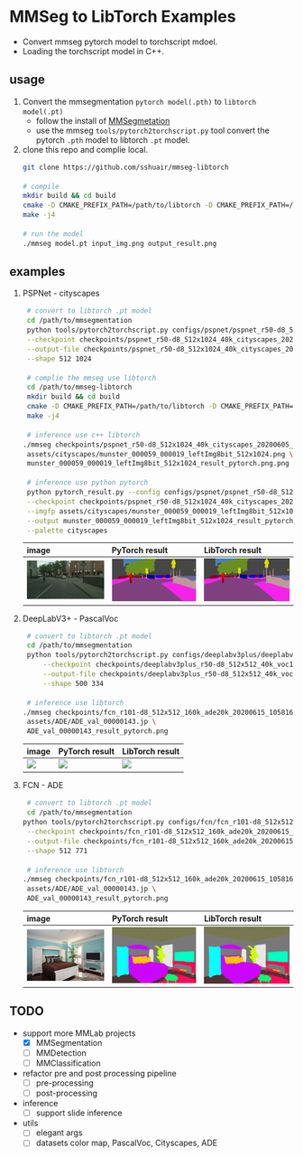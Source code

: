 # MMSeg to LibTorch Examples 

- Convert mmseg pytorch model to torchscript mdoel. 
- Loading the torchscript model in C++.

## usage
1. Convert the mmsegmentation `pytorch model(.pth)` to `libtorch model(.pt)`
    - follow the install of [MMSegmetation](https://mmsegmentation.readthedocs.io/en/latest/get_started.html)
    - use the mmseg `tools/pytorch2torchscript.py` tool convert the pytorch `.pth` model to libtorch `.pt` model.
2. clone this repo and complie local.
    ``` bash
    git clone https://github.com/sshuair/mmseg-libtorch

    # compile 
    mkdir build && cd build
    cmake -D CMAKE_PREFIX_PATH=/path/to/libtorch -D CMAKE_PREFIX_PATH=/path/to/opencv ..
    make -j4

    # run the model 
    ./mmseg model.pt input_img.png output_result.png
    ```

## examples
1. PSPNet - cityscapes
   ``` bash
    # convert to libtorch .pt model
    cd /path/to/mmsegmentation
    python tools/pytorch2torchscript.py configs/pspnet/pspnet_r50-d8_512x1024_40k_cityscapes.py \
    --checkpoint checkpoints/pspnet_r50-d8_512x1024_40k_cityscapes_20200605_003338-2966598c.pth \
    --output-file checkpoints/pspnet_r50-d8_512x1024_40k_cityscapes_20200605_003338-2966598c.pt \
    --shape 512 1024
    
    # complie the mmseg use libtorch
    cd /path/to/mmseg-libtorch
    mkdir build && cd build
    cmake -D CMAKE_PREFIX_PATH=/path/to/libtorch -D CMAKE_PREFIX_PATH=/path/to/opencv ..
    make -j4

    # inference use c++ libtorch
   ./mmseg checkpoints/pspnet_r50-d8_512x1024_40k_cityscapes_20200605_003338-2966598c.pt \
    assets/cityscapes/munster_000059_000019_leftImg8bit_512x1024.png \
    munster_000059_000019_leftImg8bit_512x1024_result_pytorch.png.png

    # inference use python pytorch
    python pytorch_result.py --config configs/pspnet/pspnet_r50-d8_512x1024_40k_cityscapes.py \
    --checkpoint checkpoints/pspnet_r50-d8_512x1024_40k_cityscapes_20200605_003338-2966598c.pth \
    --imgfp assets/cityscapes/munster_000059_000019_leftImg8bit_512x1024.png \
    --output munster_000059_000019_leftImg8bit_512x1024_result_pytorch.png \
    --palette cityscapes
   ```
   
   | image                               | PyTorch result                      | LibTorch result                     |
   |-------------------------------------|-------------------------------------|-------------------------------------|
   | ![](assets/cityscapes/munster_000059_000019_leftImg8bit_512x1024.png) | ![](assets/cityscapes/munster_000059_000019_leftImg8bit_512x1024_result_pytorch.png) | ![](assets/cityscapes/munster_000059_000019_leftImg8bit_512x1024_result_libtorch.png) |



2. DeepLabV3+ - PascalVoc
   ```bash
    # convert to libtorch .pt model
    cd /path/to/mmsegmentation
    python tools/pytorch2torchscript.py configs/deeplabv3plus/deeplabv3plus_r50-d8_512x512_40k_voc12aug.py \
        --checkpoint checkpoints/deeplabv3plus_r50-d8_512x512_40k_voc12aug_20200613_161759-e1b43aa9.pth \
        --output-file checkpoints/deeplabv3plus_r50-d8_512x512_40k_voc12aug_20200613_161759-e1b43aa9.pt \
        --shape 500 334

    # inference use libtorch
   ./mmseg checkpoints/fcn_r101-d8_512x512_160k_ade20k_20200615_105816-fd192bd5.pt \
    assets/ADE/ADE_val_00000143.jp \
    ADE_val_00000143_result_pytorch.png
    ```

   | image                               | PyTorch result                      | LibTorch result                     |
   |-------------------------------------|-------------------------------------|-------------------------------------|
   | ![](assets/voc2012/2007_000129.jpg) | ![](assets/voc2012/2007_000129_result_pytorch.png) | ![](assets/voc2012/2007_000129_result_libtorch.png) |

3. FCN - ADE
   ``` bash
    # convert to libtorch .pt model
    cd /path/to/mmsegmentation
   python tools/pytorch2torchscript.py configs/fcn/fcn_r101-d8_512x512_160k_ade20k.py \
    --checkpoint checkpoints/fcn_r101-d8_512x512_160k_ade20k_20200615_105816-fd192bd5.pth \
    --output-file checkpoints/fcn_r101-d8_512x512_160k_ade20k_20200615_105816-fd192bd5.pt \
    --shape 512 771
    
    # inference use libtorch
   ./mmseg checkpoints/fcn_r101-d8_512x512_160k_ade20k_20200615_105816-fd192bd5.pt \
    assets/ADE/ADE_val_00000143.jp \
    ADE_val_00000143_result_pytorch.png
   ```
   
   | image                               | PyTorch result                      | LibTorch result                     |
   |-------------------------------------|-------------------------------------|-------------------------------------|
   | ![](assets/ADE/ADE_val_00000143.jpg) | ![](assets/ADE/ADE_val_00000143_result_pytorch.png) | ![](assets/ADE/ADE_val_00000143_result_libtorch.png) |


## TODO
- support more MMLab projects
   - [x] MMSegmentation
   - [ ] MMDetection
   - [ ] MMClassification
- refactor pre and post processing pipeline
   - [ ] pre-processing
   - [ ] post-processing
- inference
   - [ ] support slide inference
- utils
   - [ ] elegant args
   - [ ] datasets color map, PascalVoc, Cityscapes, ADE